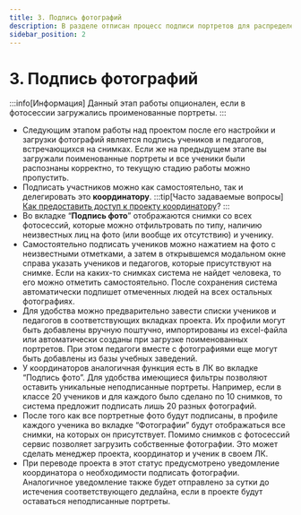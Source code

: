 ```yaml
---
title: 3. Подпись фотографий
description: В разделе отписан процесс подписи портретов для распределения фотографий по ученикам
sidebar_position: 2
---
```


# 3. Подпись фотографий
:::info[Информация]
Данный этап работы опционален, если в фотосессии загружались проименованные портреты.
:::
* Следующим этапом работы над проектом после его настройки и загрузки фотографий является подпись учеников и педагогов, встречающихся на снимках. Если же на предыдущем этапе вы загружали поименованные портреты и все ученики были распознаны корректно, то текущую стадию работы можно пропустить.
* Подписать участников можно как самостоятельно, так и делегировать это __координатору__.
:::tip[Часто задаваемые вопросы]
[Как предоставить доступ к проекту координатору](/faq/project-work#как-предоставить-доступ-к-проекту)?
:::
* Во вкладке “__Подпись фото__” отображаются снимки со всех фотосессий, которые можно отфильтровать по типу, наличию неизвестных лиц на фото (или вообще их отсутствию) и ученику.
* Самостоятельно подписать учеников можно нажатием на фото с неизвестными отметками, а затем в открывшемся модальном окне справа указать учеников и педагогов, которые присутствуют на снимке. Если на каких-то снимках система не найдет человека, то его можно отметить самостоятельно. После сохранения система автоматически подпишет отмеченных людей на всех остальных фотографиях.
* Для удобства можно предварительно завести списки учеников и педагогов в соответствующих вкладках проекта. Их профили могут быть добавлены вручную поштучно, импортированы из excel-файла или автоматически созданы при загрузке поименованных портретов. При этом педагоги вместе с фотографиями еще могут быть добавлены из базы учебных заведений.
* У координаторов аналогичная функция есть в ЛК во вкладке “Подпись фото”. Для удобства имеющиеся фильтры позволяют оставить уникальные неподписанные портреты. Например, если в классе 20 учеников и для каждого было сделано по 10 снимков, то система предложит подписать лишь 20 разных фотографий.
* После того как все портретные фото будут подписаны, в профиле каждого ученика во вкладке “Фотографии” будут отображаться все снимки, на которых он присутствует. Помимо снимков с фотосессий сервис позволяет загрузить собственные фотографии. Это может сделать менеджер проекта, координатор и ученик в своем ЛК.
* При переводе проекта в этот статус предусмотрено уведомление координатора о необходимости подписать фотографии. Аналогичное уведомление также будет отправлено за сутки до истечения соответствующего дедлайна, если в проекте будут оставаться неподписанные портреты.
